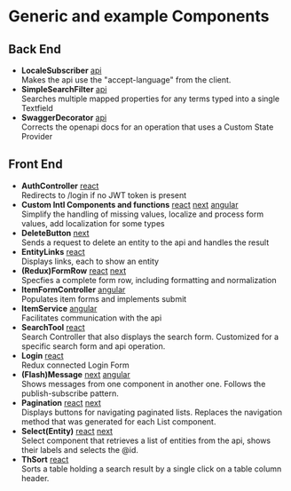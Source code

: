 Generic and example Components
==============================
Back End
--------
- <b>LocaleSubscriber</b>
  [api](https://github.com/metaclass-nl/tutorial-api-platform/blob/chapter3-api/README.md#ErrorMessages)
  <br>Makes the api use the "accept-language" from the client.
- <b>SimpleSearchFilter</b>
  [api](https://github.com/metaclass-nl/tutorial-api-platform/blob/chapter6-api/README.md#SimpleSearchFilter)
  <br>Searches multiple mapped properties for any terms typed into a single Textfield
- <b>SwaggerDecorator</b>
  [api](https://github.com/metaclass-nl/tutorial-api-platform/blob/chapter9-api/README.md#SwaggerDecorator)
  <br>Corrects the openapi docs for an operation that uses a Custom State Provider

Front End
---------
- <b>AuthController</b>
  [react](https://github.com/metaclass-nl/tutorial-api-platform/blob/chapter7-react/README.md#Controller)
  <br>Redirects to /login if no JWT token is present
- <b>Custom Intl Components and functions</b>
  [react](https://github.com/metaclass-nl/tutorial-api-platform/blob/chapter3-react/README.md#CustomComponents)
  [next](https://github.com/metaclass-nl/tutorial-api-platform/blob/chapter3-next/README.md#CustomComponents)
  [angular](https://github.com/metaclass-nl/tutorial-api-platform/blob/chapter3-angular/angular/src/app/shared/localization.pipes.ts)
  <br>Simplify the handling of missing values, localize and process form values, add localization for some types
- <b>DeleteButton</b>
  [next](https://github.com/metaclass-nl/tutorial-api-platform/blob/chapter4-next/README.md#DeleteButton)
  <br>Sends a request to delete an entity to the api and handles the result
- <b>EntityLinks</b>
  [react](https://github.com/metaclass-nl/tutorial-api-platform/blob/chapter3-react/client/src/components/common/EntityLinks.js)
  <br>Displays links, each to show an entity
- <b>(Redux)FormRow</b>
  [react](https://github.com/metaclass-nl/tutorial-api-platform/blob/chapter3-react/client/src/components/common/ReduxFormRow.js)
  [next](https://github.com/metaclass-nl/tutorial-api-platform/blob/chapter4-next/pwa/components/common/FormRow.tsx)
  <br>Specfies a complete form row, including formatting and normalization
- <b>ItemFormController</b>
  [angular](https://github.com/metaclass-nl/tutorial-api-platform/blob/chapter3-angular/angular/src/app/shared/item-form.controller.ts)
  <br>Populates item forms and implements submit
- <b>ItemService</b>
  [angular](https://github.com/metaclass-nl/tutorial-api-platform/blob/chapter3-angular/angular/src/app/shared/item.service.ts)
  <br>Facilitates communication with the api
- <b>SearchTool</b>
  [react](https://github.com/metaclass-nl/tutorial-api-platform/blob/chapter5-react/README.md#SearchTool)
  <br>Search Controller that also displays the search form. Customized for a specific search form and api operation.
- <b>Login</b>
  [react](https://github.com/metaclass-nl/tutorial-api-platform/blob/chapter7-react/README.md#Login)
  <br>Redux connected Login Form
- <b>(Flash)Message</b>
  [next](https://github.com/metaclass-nl/tutorial-api-platform/blob/chapter4-next/README.md#Feedback)
  [angular](https://github.com/metaclass-nl/tutorial-api-platform/blob/chapter1-angular/angular/src/app/shared/message/messages.component.ts)
  <br>Shows messages from one component in another one. Follows the publish-subscribe pattern.
- <b>Pagination</b>
  [react](https://github.com/metaclass-nl/tutorial-api-platform/blob/chapter3-react/client/src/components/common/Pagination.js)
  [next](https://github.com/metaclass-nl/tutorial-api-platform/blob/chapter4-next/pwa/components/common/Pagination.tsx)
  <br>Displays buttons for navigating paginated lists. Replaces the navigation method that was generated for each List component.
- <b>Select(Entity)</b>
  [react](https://github.com/metaclass-nl/tutorial-api-platform/blob/chapter4-react/README.md#Select)
  [next](https://github.com/metaclass-nl/tutorial-api-platform/blob/chapter4-next/README.md#Select)
  <br>Select component that retrieves a list of entities from the api, shows their labels and selects the @id.
- <b>ThSort</b>
  [react](https://github.com/metaclass-nl/tutorial-api-platform/blob/chapter6-react/README.md#SortHeaders)
  <br>Sorts a table holding a search result by a single click on a table column header.

